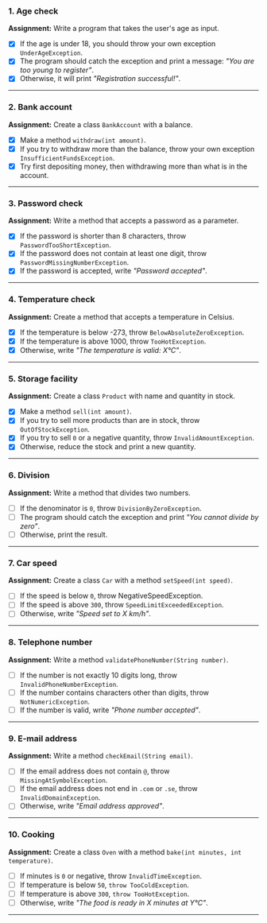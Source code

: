 ### 1. Age check
**Assignment:** Write a program that takes the user's age as input.
- [x] If the age is under 18, you should throw your own exception `UnderAgeException`.
- [x] The program should catch the exception and print a message: *"You are too young to register"*.
- [x] Otherwise, it will print *"Registration successful!"*.

---

### 2. Bank account
**Assignment:** Create a class `BankAccount` with a balance.
- [x] Make a method `withdraw(int amount)`.
- [x] If you try to withdraw more than the balance, throw your own exception `InsufficientFundsException`.
- [x] Try first depositing money, then withdrawing more than what is in the account.

---

### 3. Password check
**Assignment:** Write a method that accepts a password as a parameter.
- [x] If the password is shorter than 8 characters, throw `PasswordTooShortException`.
- [x] If the password does not contain at least one digit, throw `PasswordMissingNumberException`.
- [x] If the password is accepted, write *"Password accepted"*.

---

### 4. Temperature check
**Assignment:** Create a method that accepts a temperature in Celsius.
- [x] If the temperature is below -273, throw `BelowAbsoluteZeroException`.
- [x] If the temperature is above 1000, throw `TooHotException`.
- [x] Otherwise, write *"The temperature is valid: X°C"*.

---

### 5. Storage facility
**Assignment:** Create a class `Product` with name and quantity in stock.
- [x] Make a method `sell(int amount)`.
- [x] If you try to sell more products than are in stock, throw `OutOfStockException`.
- [x] If you try to sell `0` or a negative quantity, throw `InvalidAmountException`.
- [x] Otherwise, reduce the stock and print a new quantity.

---

### 6. Division
**Assignment:** Write a method that divides two numbers.
- [ ] If the denominator is `0`, throw `DivisionByZeroException`.
- [ ] The program should catch the exception and print *"You cannot divide by zero"*.
- [ ] Otherwise, print the result.

---

### 7. Car speed
**Assignment:** Create a class `Car` with a method `setSpeed(int speed)`.
- [ ] If the speed is below `0`, throw NegativeSpeedException.
- [ ] If the speed is above `300`, throw `SpeedLimitExceededException`.
- [ ] Otherwise, write *"Speed set to X km/h"*.

---

### 8. Telephone number
**Assignment:** Write a method `validatePhoneNumber(String number)`.
- [ ] If the number is not exactly 10 digits long, throw `InvalidPhoneNumberException`.
- [ ] If the number contains characters other than digits, throw `NotNumericException`.
- [ ] If the number is valid, write *"Phone number accepted"*.

---

### 9. E-mail address
**Assignment:** Write a method `checkEmail(String email)`.
- [ ] If the email address does not contain `@`, throw `MissingAtSymbolException`.
- [ ] If the email address does not end in `.com` or `.se`, throw `InvalidDomainException`.
- [ ] Otherwise, write *"Email address approved"*.

---

### 10. Cooking
**Assignment:** Create a class `Oven` with a method `bake(int minutes, int temperature)`.
- [ ] If minutes is `0` or negative, throw `InvalidTimeException`.
- [ ] If temperature is below `50`, `throw TooColdException`.
- [ ] If temperature is above `300`, `throw TooHotException`.
- [ ] Otherwise, write *"The food is ready in X minutes at Y°C"*.

---
